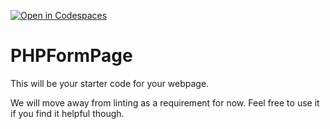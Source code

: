 [![Open in Codespaces](https://classroom.github.com/assets/launch-codespace-7f7980b617ed060a017424585567c406b6ee15c891e84e1186181d67ecf80aa0.svg)](https://classroom.github.com/open-in-codespaces?assignment_repo_id=12084162)
# PHPFormPage

This will be your starter code for your webpage.

We will move away from linting as a requirement for now.  Feel free to use it if you find it helpful though.
